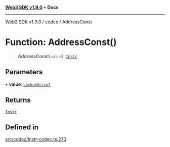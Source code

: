[**Web3 SDK v1.9.0**](../../../README.md) • **Docs**

***

[Web3 SDK v1.9.0](../../../globals.md) / [codec](../README.md) / AddressConst

# Function: AddressConst()

> **AddressConst**(`value`): [`Instr`](../type-aliases/Instr.md)

## Parameters

• **value**: [`LockupScript`](../namespaces/lockupScript/type-aliases/LockupScript.md)

## Returns

[`Instr`](../type-aliases/Instr.md)

## Defined in

[src/codec/instr-codec.ts:270](https://github.com/Mystic-Nayy/alephium-web3/blob/ee41f5e0e7d7fb0b155fe62f05b2ac03772895ca/packages/web3/src/codec/instr-codec.ts#L270)
